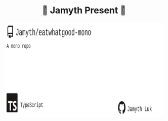 <!-- built at 5/12/2024, 6:17:53 AM -->
<h1 align="center">
🎉 Jamyth Present 🎉
</h1>
<p align="center">
    <a href="https://github.com/Jamyth/eatwhatgood-mono">
        <img width="1000" height="300" src="./readme.svg" />
    </a>
</p>
